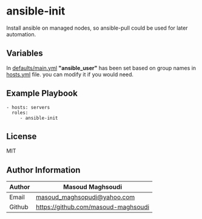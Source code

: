 ansible-init
=========

Install ansible on managed nodes, so ansible-pull could be used for later automation.

Variables
---------

In [defaults/main.yml](./defaults/main.yml) **"ansible_user"** has been set based on group names in [hosts.yml](../../hosts.yml) file. you can modify it if you would need.



Example Playbook
----------------

    - hosts: servers
      roles:
         - ansible-init

License
-------

MIT

Author Information
------------------

| Author | Masoud Maghsoudi                      |
| ------ | ------------------------------------- |
| Email  | <masoud_maghsopudi@yahoo.com>         |
| Github | <https://github.com/masoud-maghsoudi> |